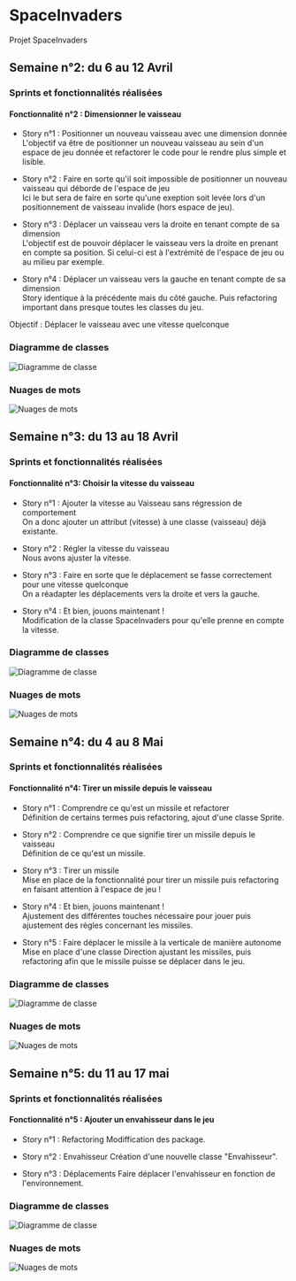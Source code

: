 # SpaceInvaders
Projet SpaceInvaders


## Semaine n°2: du 6 au 12 Avril
### Sprints et fonctionnalités réalisées
#### Fonctionnalité n°2 : Dimensionner le vaisseau

* Story n°1 : Positionner un nouveau vaisseau avec une dimension donnée <br>
  L'objectif va être de positionner un nouveau vaisseau au sein d'un espace de jeu donnée et refactorer le code pour le rendre plus simple et lisible.

* Story n°2 : Faire en sorte qu'il soit impossible de positionner un nouveau vaisseau qui déborde de l'espace de jeu <br>
  Ici le but sera de faire en sorte qu'une exeption soit levée lors d'un positionnement de vaisseau invalide (hors espace de jeu).

* Story n°3 : Déplacer un vaisseau vers la droite en tenant compte de sa dimension <br>
  L'objectif est de pouvoir déplacer le vaisseau vers la droite en prenant en compte sa position. Si celui-ci est à l'extrémité de l'espace de jeu ou au milieu par exemple.

* Story n°4 : Déplacer un vaisseau vers la gauche en tenant compte de sa dimension <br>
  Story identique à la précédente mais du côté gauche. Puis refactoring important dans presque toutes les classes du jeu. 



Objectif : Déplacer le vaisseau avec une vitesse quelconque
### Diagramme de classes
![Diagramme de classe](https://github.com/NoeSoury/depot/blob/master/spaceinvaders/image/DiagrammeMetier.gif)

### Nuages de mots
![Nuages de mots](https://github.com/NoeSoury/depot/blob/master/spaceinvaders/image/nuagesDeMot.png)


## Semaine n°3: du 13 au 18 Avril
### Sprints et fonctionnalités réalisées
#### Fonctionnalité n°3: Choisir la vitesse du vaisseau 

* Story n°1 : Ajouter la vitesse au Vaisseau sans régression de comportement <br>
 On a donc ajouter un attribut (vitesse) à une classe (vaisseau) déjà existante.

* Story n°2 : Régler la vitesse du vaisseau <br>
  Nous avons ajuster la vitesse.

* Story n°3 : Faire en sorte que le déplacement se fasse correctement pour une vitesse quelconque <br>
  On a réadapter les déplacements vers la droite et vers la gauche.

* Story n°4 : Et bien, jouons maintenant ! <br>
  Modification de la classe SpaceInvaders pour qu'elle prenne en compte la vitesse.
  
### Diagramme de classes
![Diagramme de classe](https://github.com/NoeSoury/depot/blob/master/spaceinvaders/image/DiagrammeMetier2.gif)

### Nuages de mots
![Nuages de mots](https://github.com/NoeSoury/depot/blob/master/spaceinvaders/image/nuagesDeMot2.png)

  ## Semaine n°4: du 4 au 8 Mai
### Sprints et fonctionnalités réalisées
#### Fonctionnalité n°4: Tirer un missile depuis le vaisseau

* Story n°1 : Comprendre ce qu'est un missile et refactorer <br>
 Définition de certains termes puis refactoring, ajout d'une classe Sprite.

* Story n°2 : Comprendre ce que signifie tirer un missile depuis le vaisseau <br>
  Définition de ce qu'est un missile.

* Story n°3 : Tirer un missile  <br>
  Mise en place de la fonctionnalité pour tirer un missile puis refactoring en faisant attention à l'espace de jeu !

* Story n°4 : Et bien, jouons maintenant !  <br>
  Ajustement des différentes touches nécessaire pour jouer puis ajustement des règles concernant les missiles.
  
* Story n°5 : Faire déplacer le missile à la verticale de manière autonome  <br>
  Mise en place d'une classe Direction ajustant les missiles, puis refactoring afin que le missile puisse se déplacer dans le jeu.

### Diagramme de classes
![Diagramme de classe](https://github.com/NoeSoury/depot/blob/master/spaceinvaders/image/DiagrammeMetier3.gif)

### Nuages de mots
![Nuages de mots](https://github.com/NoeSoury/depot/blob/master/spaceinvaders/image/nuagesDeMot3.png)

## Semaine n°5: du 11 au 17 mai
### Sprints et fonctionnalités réalisées
#### Fonctionnalité n°5 : Ajouter un envahisseur dans le jeu

* Story n°1 : Refactoring
  Modiffication des package.

* Story n°2 : Envahisseur 
  Création d'une nouvelle classe "Envahisseur".
  
* Story n°3 : Déplacements 
  Faire déplacer l'envahisseur en fonction de l'environnement.

### Diagramme de classes
![Diagramme de classe](https://github.com/NoeSoury/depot/blob/master/spaceinvaders/image/DiagrammeMetier4.gif)

### Nuages de mots
![Nuages de mots](https://github.com/NoeSoury/depot/blob/master/spaceinvaders/image/nuagesDeMot4.png)
